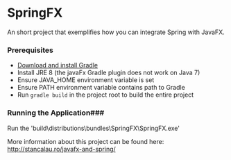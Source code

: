 # SpringFX #

An short project that exemplifies how you can integrate Spring with JavaFX.

### Prerequisites ###

* [Download and install Gradle](https://gradle.org/)
* Install JRE 8 (the javaFx Gradle plugin does not work on Java 7)
* Ensure JAVA_HOME environment variable is set
* Ensure PATH environment variable contains path to Gradle
* Run `gradle build` in the project root to build the entire project

### Running the Application###

Run the 'build\distributions\bundles\SpringFX\SpringFX.exe'


More information about this project can be found here: http://stancalau.ro/javafx-and-spring/